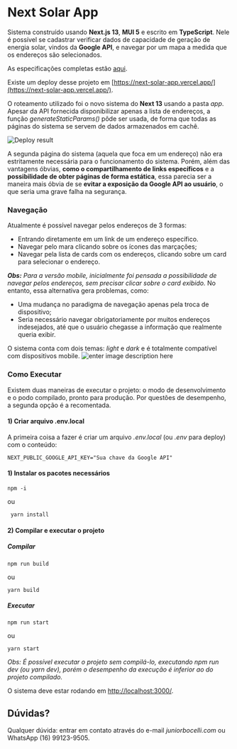 
# Next Solar App

  

Sistema construído usando **Next.js 13**, **MUI 5** e escrito em **TypeScript**. Nele é possível se cadastrar verificar dados de capacidade de geração de energia solar, vindos da **Google API**, e navegar por um mapa a medida que os endereços são selecionados.

As especificações completas estão [aqui](https://drive.google.com/file/d/18Z2MTSWSJLYXhA-GeRKkCr5UERzOLPi4/view?usp=sharing).

Existe um deploy desse projeto em [https://next-solar-app.vercel.app/](https://next-solar-app.vercel.app/).

O roteamento utilizado foi o novo sistema do **Next 13** usando a pasta *app*. Apesar da API fornecida disponibilizar apenas a lista de endereços, a função *generateStaticParams()* pôde ser usada, de forma que todas as páginas do sistema se servem de dados armazenados em cachê.

![Deploy result](https://lh3.googleusercontent.com/pw/ADCreHcqg7IRNB_0E8hADLZK1TmbV0-WeTZiCbBfhD1faHKrsc3XLVXN8IP3OnKxucPQLNNdmmJ0IRjb4Ziy8Yf9za00QICRKduLgliMyU3fAoLlqtH3cw=w2400?source=screenshot.guru%22%3E%20%3Cimg%20src=%22https://lh3.googleusercontent.com/pw/ADCreHcqg7IRNB_0E8hADLZK1TmbV0-WeTZiCbBfhD1faHKrsc3XLVXN8IP3OnKxucPQLNNdmmJ0IRjb4Ziy8Yf9za00QICRKduLgliMyU3fAoLlqtH3cw=w600-h315-p-k)  

A segunda página do sistema (aquela que foca em um endereço) não era estritamente necessária para o funcionamento do sistema. Porém, além das vantagens óbvias, **como o compartilhamento de links específicos** e a **possibilidade de obter páginas de forma estática**, essa parecia ser a maneira mais óbvia de se **evitar a exposição da Google API ao usuário**, o que seria uma grave falha na segurança.

### Navegação

Atualmente é possível navegar pelos endereços de 3 formas:

 - Entrando diretamente em um link de um endereço específico.
 - Navegar pelo mara clicando sobre os ícones das marçações;
 - Navegar pela lista de cards com os endereços, clicando sobre um card para selecionar o endereço.

***Obs:** Para a versão mobile, inicialmente foi pensada a possibilidade de navegar pelos endereços, sem precisar clicar sobre o card exibido.* No entanto, essa alternativa gera problemas, como:

 - Uma mudança no paradigma de navegação apenas pela troca de dispositivo;
 - Seria necessário navegar obrigatoriamente por muitos endereços indesejados, até que o usuário chegasse a informação que realmente queria exibir.

O sistema conta com dois temas: *light* e *dark* e é totalmente compatível com dispositivos mobile.
 ![enter image description here](https://lh3.googleusercontent.com/pw/ADCreHfziml2Eud-HqyDsy-DKKr1ZeSwdvpILlF0-Q8kpN-LpZ7tj-0Yg43op-o3PxtJw_6h3jD8WWDQPuF8JJJ6mMorEQuQ4Z-VP4rduKZtiSN-OuuuDg=w2400)

### Como Executar

Existem duas maneiras de executar o projeto: o modo de desenvolvimento e o podo compilado, pronto para produção. Por questões de desempenho, a segunda opção é a recomentada.

#### 1) Criar arquivo .env.local

A primeira coisa a fazer é criar um arquivo *.env.local* (ou *.env* para deploy) com o conteúdo:

    NEXT_PUBLIC_GOOGLE_API_KEY="Sua chave da Google API"

#### 1) Instalar os pacotes necessários

    npm -i

ou

  

     yarn install

#### 2) Compilar e executar o projeto

  

##### Compilar
  
    npm run build

ou
  
    yarn build

  

##### Executar

    npm run start

ou

    yarn start

  

*Obs: É possível executar o projeto sem compilá-lo, executando *npm run dev* (ou *yarn dev*), porém o desempenho da execução é inferior ao do projeto compilado.*

O sistema deve estar rodando em [http://localhost:3000/](http://localhost:3000/).

  

## Dúvidas?

  

Qualquer dúvida: entrar em contato através do e-mail *juniorbocelli.com* ou WhatsApp (16) 99123-9505.